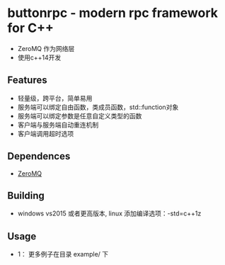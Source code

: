 
# buttonrpc - modern rpc framework for C++
- ZeroMQ 作为网络层
- 使用c++14开发

## Features
- 轻量级，跨平台，简单易用
- 服务端可以绑定自由函数，类成员函数，std::function对象
- 服务端可以绑定参数是任意自定义类型的函数
- 客户端与服务端自动重连机制
- 客户端调用超时选项


## Dependences
- [ZeroMQ](http://zguide.zeromq.org/page:all)


## Building
- windows vs2015 或者更高版本,  linux 添加编译选项：-std=c++1z

## Usage

- 1： 更多例子在目录 example/ 下

